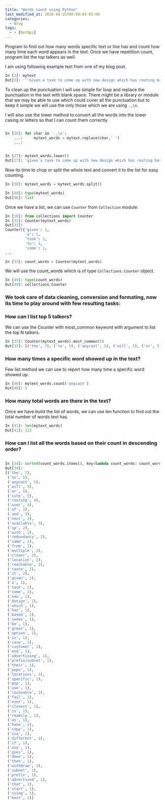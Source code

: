 ```yaml
---
title: "Words count using Python"
last_modified_at: 2020-04-25T00:00:03-05:00
categories:
  - Blog
tags:
  - - [NetOps]
---
```


Program to find out how many words specific text or line has and count how many time each word appears in the text. Once we have repetition count, program list the top talkers as well. 

I am using following example text from one of my blog post. 

```python
In [3]: mytext                                                                                                                                        
Out[3]: '''Given a task to come up with new design which has routing based redundancy, Anycast routing seems to be the great option. In case of anycast routing, customer will end up advertising the same prefix/subnet from their multiple POPs or locations. User closer to specific POP or location will use the anycast site reachable and routeable closer to user.With anycast routing, redundancy and fail over to next available or next closest site is readily available as user will have the multiple copy of same route reachable via different location. If one of the anycast site goes down then it will withdraw the subnet or prefix it advertised from that site and user will start using the next available best route or site.'''
```

To clean up the punctuation I will use simple for loop and replace the punctuation in the text with blank space. There might be a library or module that we may be able to use which could cover all the punctuation but to keep it simple we will use the only those which we are using ```.,\n```. 

I will also use the lower method to convert all the words into the lower casing or letters so that I can count them correctly. 

```python

In [26]: for char in '.,\n': 
    ...:     mytext_words = mytext.replace(char,' ') 
    ...:      
      

In [27]: mytext_words.lower()                                                                                                                         
Out[27]: 'given a task to come up with new design which has routing based redundancy  anycast routing seems to be the great option  in case of anycast routing  customer will end up advertising the same prefix/subnet from their multiple pops or locations  user closer to specific pop or location will use the anycast site reachable and routeable closer to user with anycast routing  redundancy and fail over to next available or next closest site is readily available as user will have the multiple copy of same route reachable via different location  if one of the anycast site goes down then it will withdraw the subnet or prefix it advertised from that site and user will start using the next available best route or site '
```

Now its time to chop or split the whole text and convert it to the list for easy counting.
```python
In [30]: mytext_words = mytext_words.split()                         

In [48]: type(mytext_words)                                                                                                                           
Out[48]: list
```

Once we have a list, we can use ```Counter``` from ```Collection``` module:

```python
In [18]: from collections import Counter                                                                                                            
In [31]: Counter(mytext_words)                                                                                                                        
Out[31]: 
Counter({'given': 1,
         'a': 1,
         'task': 1,
         'to': 5,
         'come': 1,
...

In [33]: count_words = Counter(mytext_words)
```
We will use the count_words which is of type ```Collections.Counter``` object.
```python
In [49]: type(count_words)                                                                                                                            
Out[49]: collections.Counter
```

### We took care of data cleaning, conversion and formating, now  its time to play around with few resulting tasks:

### How can I list top 5 talkers?
We can use the Counter with most_common keyword with argument to list the top N talkers. 
```python
In [37]: Counter(mytext_words).most_common(5)                                                                                                         
Out[37]: [('the', 7), ('to', 5), ('anycast', 5), ('will', 5), ('or', 5)]
```

### How many times a specific word showed up in the text?
Few list method we can use to report how many time a specific word showed up:

```python
In [40]: mytext_words.count('anycast')                                                                                                                
Out[40]: 5
```
### How many total words are there in the text?
Once we have build the list of words, we can use len function to find out the total number of words text has.
```python
In [41]: len(mytext_words)                                                                                                                            
Out[41]: 123
```

### How can I list all the words based on their count in descending order? 
```python

In [34]: sorted(count_words.items(), key=lambda count_words: count_words[1], reverse = True)                                                          
Out[34]: 
[('the', 7),
 ('to', 5),
 ('anycast', 5),
 ('will', 5),
 ('or', 5),
 ('site', 5),
 ('routing', 4),
 ('user', 4),
 ('of', 3),
 ('and', 3),
 ('next', 3),
 ('available', 3),
 ('up', 2),
 ('with', 2),
 ('redundancy', 2),
 ('same', 2),
 ('from', 2),
 ('multiple', 2),
 ('closer', 2),
 ('location', 2),
 ('reachable', 2),
 ('route', 2),
 ('it', 2),
 ('given', 1),
 ('a', 1),
 ('task', 1),
 ('come', 1),
 ('new', 1),
 ('design', 1),
 ('which', 1),
 ('has', 1),
 ('based', 1),
 ('seems', 1),
 ('be', 1),
 ('great', 1),
 ('option', 1),
 ('in', 1),
 ('case', 1),
 ('customer', 1),
 ('end', 1),
 ('advertising', 1),
 ('prefix/subnet', 1),
 ('their', 1),
 ('pops', 1),
 ('locations', 1),
 ('specific', 1),
 ('pop', 1),
 ('use', 1),
 ('routeable', 1),
 ('fail', 1),
 ('over', 1),
 ('closest', 1),
 ('is', 1),
 ('readily', 1),
 ('as', 1),
 ('have', 1),
 ('copy', 1),
 ('via', 1),
 ('different', 1),
 ('if', 1),
 ('one', 1),
 ('goes', 1),
 ('down', 1),
 ('then', 1),
 ('withdraw', 1),
 ('subnet', 1),
 ('prefix', 1),
 ('advertised', 1),
 ('that', 1),
 ('start', 1),
 ('using', 1),
 ('best', 1)]
```

